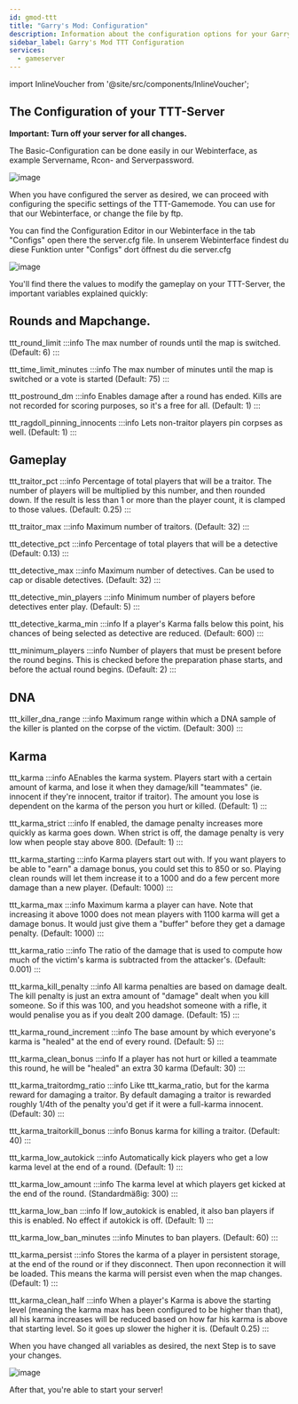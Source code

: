 ```yaml
---
id: gmod-ttt
title: "Garry's Mod: Configuration"
description: Information about the configuration options for your Garry's Mod TTT server from ZAP-Hosting -ZAP-Hosting.com documentation
sidebar_label: Garry's Mod TTT Configuration
services:
  - gameserver
---
```


import InlineVoucher from '@site/src/components/InlineVoucher';

## The Configuration of your TTT-Server

**Important: Turn off your server for all changes.**

The Basic-Configuration can be done easily in our Webinterface, as example Servername, Rcon- and Serverpassword.

![image](https://screensaver01.zap-hosting.com/index.php/s/6TACDQ4QGXkRfrX/preview)

When you have configured the server as desired, we can proceed with configuring the specific settings of the TTT-Gamemode. You can use for that our Webinterface, or change the file by ftp.

You can find the Configuration Editor in our Webinterface in the tab "Configs" open there the server.cfg file.
In unserem Webinterface findest du diese Funktion unter "Configs" dort öffnest du die server.cfg

![image](https://screensaver01.zap-hosting.com/index.php/s/MjC5XoBCzc2tsMo/preview)

You'll find there the values to modify the gameplay on your TTT-Server, the important variables explained quickly: 

<InlineVoucher />

## Rounds and Mapchange.

ttt_round_limit 
:::info
The max number of rounds until the map is switched. (Default: 6)
:::

ttt_time_limit_minutes
:::info
The max number of minutes until the map is switched or a vote is started (Default: 75)
:::

ttt_postround_dm
:::info
Enables damage after a round has ended. Kills are not recorded for scoring purposes, so it's a free for all. (Default: 1)
:::

ttt_ragdoll_pinning_innocents 
:::info
Lets non-traitor players pin corpses as well. (Default: 1)
:::

## Gameplay
ttt_traitor_pct
:::info
Percentage of total players that will be a traitor. The number of players will be multiplied by this number, and then rounded down. If the result is less than 1 or more than the player count, it is clamped to those values. (Default: 0.25)
:::

ttt_traitor_max
:::info
Maximum number of traitors. (Default: 32)
:::

ttt_detective_pct 
:::info
Percentage of total players that will be a detective (Default: 0.13)
:::

ttt_detective_max
:::info
Maximum number of detectives. Can be used to cap or disable detectives. (Default: 32)
:::

ttt_detective_min_players
:::info
Minimum number of players before detectives enter play. (Default: 5)
:::

ttt_detective_karma_min
:::info
If a player's Karma falls below this point, his chances of being selected as detective are reduced. (Default: 600)
:::

ttt_minimum_players
:::info
Number of players that must be present before the round begins. This is checked before the preparation phase starts, and before the actual round begins. (Default: 2)
:::

## DNA
ttt_killer_dna_range
:::info
Maximum range within which a DNA sample of the killer is planted on the corpse of the victim. (Default: 300)
:::

## Karma

ttt_karma
:::info
AEnables the karma system. Players start with a certain amount of karma, and lose it when they damage/kill "teammates" (ie. innocent if they're innocent, traitor if traitor). The amount you lose is dependent on the karma of the person you hurt or killed. (Default: 1)
:::

ttt_karma_strict
:::info
If enabled, the damage penalty increases more quickly as karma goes down. When strict is off, the damage penalty is very low when people stay above 800. (Default: 1)
:::

ttt_karma_starting
:::info
Karma players start out with. If you want players to be able to "earn" a damage bonus, you could set this to 850 or so. Playing clean rounds will let them increase it to a 1000 and do a few percent more damage than a new player. (Default: 1000)
:::

ttt_karma_max
:::info
Maximum karma a player can have. Note that increasing it above 1000 does not mean players with 1100 karma will get a damage bonus. It would just give them a "buffer" before they get a damage penalty. (Default: 1000)
:::

ttt_karma_ratio
:::info
The ratio of the damage that is used to compute how much of the victim's karma is subtracted from the attacker's. (Default: 0.001)
:::

ttt_karma_kill_penalty
:::info
All karma penalties are based on damage dealt. The kill penalty is just an extra amount of "damage" dealt when you kill someone. So if this was 100, and you headshot someone with a rifle, it would penalise you as if you dealt 200 damage. (Default: 15)
:::

ttt_karma_round_increment
:::info
The base amount by which everyone's karma is "healed" at the end of every round. (Default: 5)
:::

ttt_karma_clean_bonus
:::info
If a player has not hurt or killed a teammate this round, he will be "healed" an extra 30 karma (Default: 30)
:::

ttt_karma_traitordmg_ratio 
:::info
Like ttt_karma_ratio, but for the karma reward for damaging a traitor. By default damaging a traitor is rewarded roughly 1/4th of the penalty you'd get if it were a full-karma innocent. (Default: 30)
:::

ttt_karma_traitorkill_bonus
:::info
Bonus karma for killing a traitor. (Default: 40)
:::

ttt_karma_low_autokick
:::info
Automatically kick players who get a low karma level at the end of a round. (Default: 1)
:::

ttt_karma_low_amount
:::info
The karma level at which players get kicked at the end of the round. (Standardmäßig: 300)
:::

ttt_karma_low_ban
:::info
If low_autokick is enabled, it also ban players if this is enabled. No effect if autokick is off. (Default: 1)
:::

ttt_karma_low_ban_minutes
:::info
Minutes to ban players. (Default: 60)
:::

ttt_karma_persist
:::info
Stores the karma of a player in persistent storage, at the end of the round or if they disconnect. Then upon reconnection it will be loaded. This means the karma will persist even when the map changes. (Default: 1)
:::

ttt_karma_clean_half
:::info
When a player's Karma is above the starting level (meaning the karma max has been configured to be higher than that), all his karma increases will be reduced based on how far his karma is above that starting level. So it goes up slower the higher it is. (Default 0.25)
:::

When you have changed all variables as desired, the next Step is to save your changes.

![image](https://screensaver01.zap-hosting.com/index.php/s/LyEsQQ8Af8AwWj9/preview)

After that, you're able to start your server!
